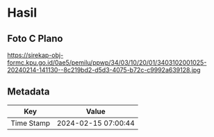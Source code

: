 # Hasil

## Foto C Plano

https://sirekap-obj-formc.kpu.go.id/0ae5/pemilu/ppwp/34/03/10/20/01/3403102001025-20240214-141130--8c219bd2-d5d3-4075-b72c-c9992a639128.jpg


## Metadata

| Key        | Value               |
| ---------- | ------------------- |
| Time Stamp | 2024-02-15 07:00:44 |



